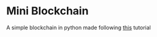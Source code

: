# Mini Blockchain

A simple blockchain in python made following [this](https://hackernoon.com/learn-blockchains-by-building-one-117428612f46) tutorial
